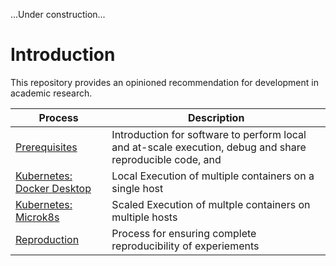
...Under construction...

# Introduction

This repository provides an opinioned recommendation for development in academic research.

| Process | Description |
| ------------- | ------------- |
| [Prerequisites](PREREQUISITES.md)  | Introduction for software to perform local and at-scale execution, debug and share reproducible code, and  |
| [Kubernetes: Docker Desktop](KUBERNETES.md)  | Local Execution of multiple containers on a single host |
| [Kubernetes: Microk8s](MICROK8S.md) | Scaled Execution of multple containers on multiple hosts |
| [Reproduction](REPRODUCE.md)  | Process for ensuring complete reproducibility of experiements |